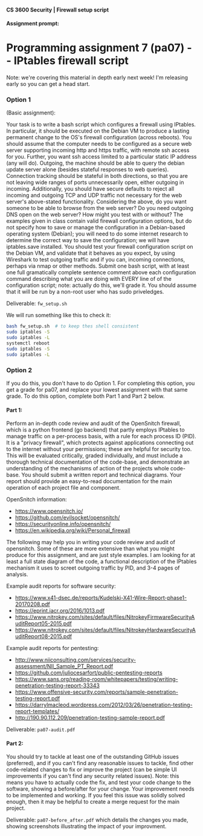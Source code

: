 #### CS 3600 Security | Firewall setup script

#### Assignment prompt:

# Programming assignment 7 (pa07) -- IPtables firewall script
Note: we're covering this material in depth early next week!
I'm releasing early so you can get a head start.

### Option 1
(Basic assignment):

Your task is to write a bash script which configures a firewall using IPtables.
In particular, it should be executed on the Debian VM to produce a lasting permanent change to the OS's firewall configuration (across reboots).
You should assume that the computer needs to be configured as a secure web server supporting incoming http and https traffic, with remote ssh access for you.
Further, you want ssh access limited to a particular static IP address (any will do).
Outgoing, the machine should be able to query the debian update server alone (besides stateful responses to web queries).
Connection tracking should be stateful in both directions, so that you are not leaving wide ranges of ports unnecessarily open, either outgoing in incoming.
Additionally, you should have secure defaults to reject all incoming and outgoing TCP and UDP traffic not necessary for the web server's above-stated functionality.
Considering the above, do you want someone to be able to browse from the web server? Do you need outgoing DNS open on the web server? How might you test with or without? 
The examples given in class contain valid firewall configuration options, but do not specify how to save or manage the configuration in a Debian-based operating system (Debian);
you will need to do some internet research to determine the correct way to save the configuration; we will have iptables.save installed.
You should test your firewall configuration script on the Debian VM, and validate that it behaves as you expect, by using Wireshark to test outgoing traffic and if you can, incoming connections, perhaps via nmap or other methods.
Submit one bash script, with at least one full gramatically complete sentence comment above each configuration command describing what you are doing with EVERY line of of the configuration script; note: actually do this, we'll grade it.
You should assume that it will be run by a non-root user who has sudo priveledges.

Deliverable: `fw_setup.sh`

We will run something like this to check it:

```bash
bash fw_setup.sh  # to keep thes shell consistent
sudo iptables -S
sudo iptables -L
systemctl reboot
sudo iptables -S
sudo iptables -L
```


### Option 2
If you do this, you don't have to do Option 1.
For completing this option, you get a grade for pa07, and replace your lowest assignment with that same grade.
To do this option, complete both Part 1 and Part 2 below.


#### Part 1: 
Perform an in-depth code review and audit of the OpenSnitch firewall, which is a python frontend (go backend) that partly employs IPtables to manage traffic on a per-process basis, with a rule for each process ID (PID).
It is a "privacy firewall", which protects against applications connecting out to the internet without your permissions; these are helpful for security too.
This will be evaluated critically, graded individually, and must include a thorough technical documentation of the code-base, and demonstrate an understanding of the mechanisms of action of the projects whole code-base.
You should submit a written report and technical diagrams.
Your report should provide an easy-to-read documentation for the main operation of each project file and component.

OpenSnitch information:
* https://www.opensnitch.io/
* https://github.com/evilsocket/opensnitch/
* https://securityonline.info/opensnitch/
* https://en.wikipedia.org/wiki/Personal_firewall

The following may help you in writing your code review and audit of opensnitch.
Some of these are more extensive than what you might produce for this assignment, and are just style examples.
I am looking for at least a full state diagram of the code, a functional description of the IPtables mechanism it uses to screet outgoing traffic by PID, and 3-4 pages of analysis. 

Example audit reports for software security:
* https://www.x41-dsec.de/reports/Kudelski-X41-Wire-Report-phase1-20170208.pdf
* https://eprint.iacr.org/2016/1013.pdf
* https://www.nitrokey.com/sites/default/files/NitrokeyFirmwareSecurityAuditReport05-2015.pdf
* https://www.nitrokey.com/sites/default/files/NitrokeyHardwareSecurityAuditReport08-2015.pdf

Example audit reports for pentesting:
* http://www.niiconsulting.com/services/security-assessment/NII_Sample_PT_Report.pdf
* https://github.com/juliocesarfort/public-pentesting-reports
* https://www.sans.org/reading-room/whitepapers/testing/writing-penetration-testing-report-33343
* https://www.offensive-security.com/reports/sample-penetration-testing-report.pdf
* https://darrylmacleod.wordpress.com/2012/03/26/penetration-testing-report-templates/
* http://190.90.112.209/penetration-testing-sample-report.pdf

Deliverable: `pa07-audit.pdf`


#### Part 2: 
You should try to tackle at least one of the outstanding GitHub issues (preferred), and if you can't find any reasonable issues to tackle, find other code-related changes to fix or improve the project (can be simple UI improvements if you can't find any security related issues).
Note: this means you have to actually code the fix, and test your code change to the software, showing a before/after for your change.
Your improvement needs to be implemented and working.
If you feel this issue was solidly solved enough, then it may be helpful to create a merge request for the main project.

Deliverable: `pa07-before_after.pdf` which details the changes you made, showing screenshots illustrating the impact of your improvment.

